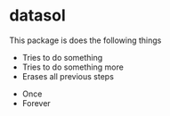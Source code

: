 # datasol
This package is does the following things
* Tries to do something
* Tries to do something more
* Erases all previous steps
+ Once
+ Forever

